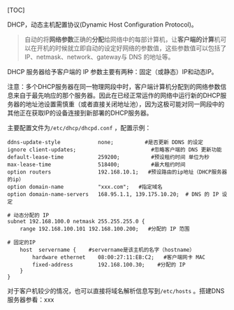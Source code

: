 [TOC]

DHCP，动态主机配置协议(Dynamic Host Configuration Protocol)。

> 自动的将**网络参数**正确的**分配**给网络中的每部计算机，让**客户端的计算**机可以在开机的时候就立即自动的设定好网络的参数值，这些参数值可以包括了 IP、netmask、network、gateway与 DNS 的地址等。

DHCP 服务器给予客户端的 IP 参数主要有两种：固定（或静态）IP和动态IP。

注意：多个DHCP服务器在同一物理网段中时，客户端计算机分配到的网络参数信息来自于最先响应的那个服务器。因此在已经正常运作的网络中运行新的DHCP服务器的地址池设置需慎重（或者直接关闭地址池），因为这极可能对同一网段中的其他正在获取IP的设备连接到新部署的DHCP服务器。

主要配置文件为`/etc/dhcp/dhcpd.conf` ，配置示例：

```shell
ddns-update-style            none;          #是否更新 DDNS 的设定
ignore client-updates;                        #忽略客户端的 DNS 更新功能
default-lease-time           259200;          #预设租约时间 单位为秒
max-lease-time               518400;          #最大租约时间
option routers               192.168.10.1;   #预设路由的ip地址（DHCP服务器的ip）
option domain-name           "xxx.com";   #指定域名
option domain-name-servers   168.95.1.1, 139.175.10.20;  # DNS 的 IP 设定

# 动态分配的 IP
subnet 192.168.100.0 netmask 255.255.255.0 {
    range 192.168.100.101 192.168.100.200;   #分配的 IP 范围

# 固定的IP
    host  servername {    #servername是该主机的名字（hostname）
        hardware ethernet    08:00:27:11:EB:C2;   #客户端网卡 MAC
        fixed-address        192.168.100.30;    #分配的 IP
    }
}
```

对于客户机较少的情况，也可以直接将域名解析信息写到`/etc/hosts` 。搭建DNS服务器参看：xxx




